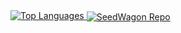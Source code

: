 <a href="https://github.com/enzo-berti">
<img src="https://github-readme-stats.vercel.app/api/top-langs/?username=enzo-berti&layout=compact&langs_count=8" alt="Top Languages" style="align-self: stretch;"/>
</a>

<a href="https://github.com/SmoothBrainStudio/SeedWagon">
  <img align="center" src="https://github-readme-stats.vercel.app/api/pin?username=SmoothBrainStudio&repo=SeedWagon" alt="SeedWagon Repo" style="align-self: stretch;"/>
</a>
